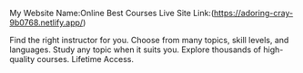 My Website Name:Online Best Courses
Live Site Link:(https://adoring-cray-9b0768.netlify.app/)

Find the right instructor for you.
Choose from many topics, skill levels, and languages.
Study any topic when it suits you.
Explore thousands of high-quality courses.
Lifetime Access. 